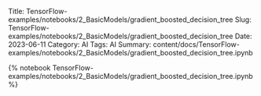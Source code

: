 Title: TensorFlow-examples/notebooks/2_BasicModels/gradient_boosted_decision_tree
Slug: TensorFlow-examples/notebooks/2_BasicModels/gradient_boosted_decision_tree
Date: 2023-06-11
Category: AI
Tags: AI
Summary: content/docs/TensorFlow-examples/notebooks/2_BasicModels/gradient_boosted_decision_tree.ipynb

{% notebook TensorFlow-examples/notebooks/2_BasicModels/gradient_boosted_decision_tree.ipynb %}